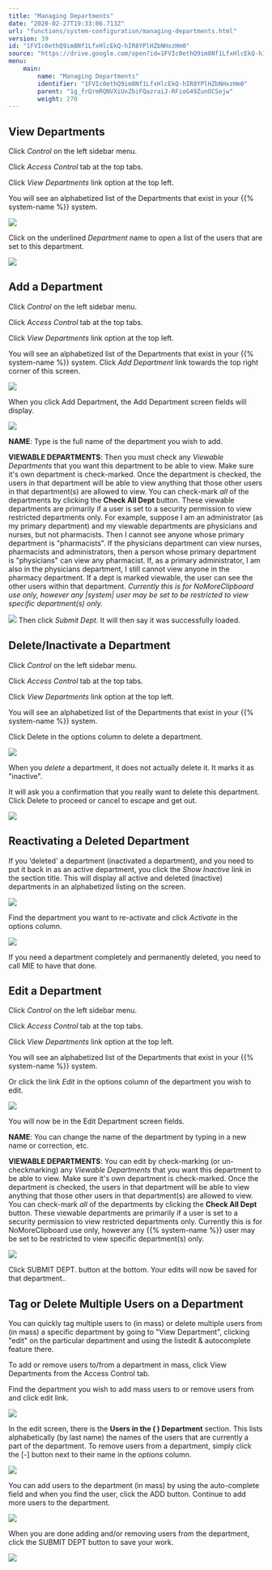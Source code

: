 ```yaml
---
title: "Managing Departments"
date: "2020-02-27T19:33:06.713Z"
url: "functions/system-configuration/managing-departments.html"
version: 39
id: "1FVIc0ethQ9im8Nf1LfxHlcEkQ-hIR8YPlHZbNHxzHm0"
source: "https://drive.google.com/open?id=1FVIc0ethQ9im8Nf1LfxHlcEkQ-hIR8YPlHZbNHxzHm0"
menu:
    main:
        name: "Managing Departments"
        identifier: "1FVIc0ethQ9im8Nf1LfxHlcEkQ-hIR8YPlHZbNHxzHm0"
        parent: "1g_frQrmRQNVXiUxZbiFQazraiJ-RFioG49ZunOCSejw"
        weight: 270
---
```

## View Departments

Click *Control* on the left sidebar menu.

Click *Access Control* tab at the top tabs.

Click *View Departments* link option at the top left.

You will see an alphabetized list of the Departments that exist in your {{% system-name %}} system.

![](managing-departments.images/image1.png)

Click on the underlined *Department* name to open a list of the users that are set to this department.

![](managing-departments.images/image2.png)

## Add a Department

Click *Control* on the left sidebar menu.

Click *Access Control* tab at the top tabs.

Click *View Departments* link option at the top left.

You will see an alphabetized list of the Departments that exist in your {{% system-name %}} system. Click *Add Department* link towards the top right corner of this screen.

![](managing-departments.images/image3.png)

When you click Add Department, the Add Department screen fields will display.

![](managing-departments.images/image4.png)

**NAME**: Type is the full name of the department you wish to add.

**VIEWABLE DEPARTMENTS**: Then you must check any *Viewable Departments* that you want this department to be able to view. Make sure it's own department is check-marked. Once the department is checked, the users in that department will be able to view anything that those other users in that department(s) are allowed to view. You can check-mark *all* of the departments by clicking the **Check All Dept** button. These viewable departments are primarily if a user is set to a security permission to view restricted departments only. For example, suppose I am an administrator (as my primary department) and my viewable departments are physicians and nurses, but not pharmacists. Then I cannot see anyone whose primary department is "pharmacists". If the physicians department can view nurses, pharmacists and administrators, then a person whose primary department is "physicians" can view any pharmacist. If, as a primary administrator, I am also in the physicians department, I still cannot view anyone in the pharmacy department. If a dept is marked viewable, the user can see the other users within that department. *Currently this is for NoMoreClipboard use only, however any |system| user may be set to be restricted to view specific department(s) only.*

![](managing-departments.images/image5.png)
Then click *Submit Dept.* It will then say it was successfully loaded.

## Delete/Inactivate a Department

Click *Control* on the left sidebar menu.

Click *Access Control* tab at the top tabs.

Click *View Departments* link option at the top left.

You will see an alphabetized list of the Departments that exist in your {{% system-name %}} system.

Click Delete in the options column to delete a department.

![](managing-departments.images/image6.png)

When you *delete* a department, it does not actually delete it. It marks it as "inactive".

It will ask you a confirmation that you really want to delete this department. Click Delete to proceed or cancel to escape and get out.

![](managing-departments.images/image7.png)

## Reactivating a Deleted Department

If you ‘deleted' a department (inactivated a department), and you need to put it back in as an active department, you click the *Show Inactive* link in the section title. This will display all active and deleted (inactive) departments in an alphabetized listing on the screen.

![](managing-departments.images/image8.png)

Find the department you want to re-activate and click *Activate* in the options column.

![](managing-departments.images/image9.png)

If you need a department completely and permanently deleted, you need to call MIE to have that done.

## Edit a Department

Click *Control* on the left sidebar menu.

Click *Access Control* tab at the top tabs.

Click *View Departments* link option at the top left.

You will see an alphabetized list of the Departments that exist in your {{% system-name %}} system.

Or click the link *Edit* in the options column of the department you wish to edit.

![](managing-departments.images/image10.png)

You will now be in the Edit Department screen fields.

**NAME**: You can change the name of the department by typing in a new name or correction, etc.

**VIEWABLE DEPARTMENTS**: You can edit by check-marking (or un-checkmarking) any *Viewable Departments* that you want this department to be able to view. Make sure it's own department is check-marked. Once the department is checked, the users in that department will be able to view anything that those other users in that department(s) are allowed to view. You can check-mark *all* of the departments by clicking the **Check All Dept** button. These viewable departments are primarily if a user is set to a security permission to view restricted departments only. Currently this is for NoMoreClipboard use only, however any {{% system-name %}} user may be set to be restricted to view specific department(s) only.

![](managing-departments.images/image11.png)

Click SUBMIT DEPT. button at the bottom. Your edits will now be saved for that department..

## Tag or Delete Multiple Users on a Department

You can quickly tag multiple users to (in mass) or delete multiple users from (in mass) a specific department by going to "View Department", clicking "edit" on the particular department and using the listedit & autocomplete feature there.

To add or remove users to/from a department in mass, click View Departments from the Access Control tab.

Find the department you wish to add mass users to or remove users from and click edit link.

![](https://lh5.googleusercontent.com/JVQu0DodlKVvqM3ipz1ZNmiIYQi7aJigI3GlmOpnNh8gqnJkVUyrY-BZcxqbaAiTnlTZ1t7H7ENa3X3DIvjZVLkKbtdElmhquvCW8X0QYD8KNigIe1rdKjrHhHsIjVgdFbGnza_QI8Ny66EW4w)

In the edit screen, there is the **Users in the ( ) Department** section. This lists alphabetically (by last name) the names of the users that are currently a part of the department. To remove users from a department, simply click the [-] button next to their name in the *options* column.

![](https://lh5.googleusercontent.com/na96xQkO_BdrSFYbSV8Xf_VasijumjXIDBL_Z0FcQI6iWLrGWYBp-HKuBzWJ0eCHsYxjARR_52r4BB7F4G9FBorpI31DELqgMW1VCZMbv2NNIbmv6OH3xL0Ivqu_RV662lFw4B016ijbbbPseg)

You can add users to the department (in mass) by using the auto-complete field and when you find the user, click the ADD button. Continue to add more users to the department.

![](https://lh5.googleusercontent.com/7YcViyUIjnJKuYACofAeL4WQJPI1ZIvHAf-MTwfNICfOiboYlHCFzQ0seDvQKbVx7Ns994cAzQNFcqd2aEffPf0PnJt2LAVPmlNYfQSZM0GC-lHUMrOWb-dkP5xNdZjSiDi2g_AlGt13jANBXw)

When you are done adding and/or removing users from the department, click the SUBMIT DEPT button to save your work.

![](https://lh3.googleusercontent.com/e-8GM54M2aeL09Q9Dh_LiUns2T6AoR5NjJKfIwrTizUTvh22qoQmb_vVmHKSUtx0kHikWXMRA7ZKexUGO8tussQD1SwPWBH4LhJkan5nb-RKV-JcP1hb9tQIPcWs6vQ_2JJSqIThMgKxdwctkw)

